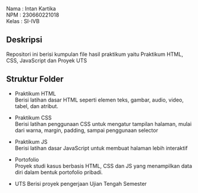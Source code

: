 Nama : Intan Kartika  
NPM : 230660221018  
Kelas : SI-IVB  

## Deskripsi  
Repositori ini berisi kumpulan file hasil praktikum yaitu Praktikum HTML, CSS, JavaScript dan Proyek UTS  

## Struktur Folder
- Praktikum HTML  
Berisi latihan dasar HTML seperti elemen teks, gambar, audio, video, tabel, dan atribut.

- Praktikum CSS  
Berisi latihan penggunaan CSS untuk mengatur tampilan halaman, mulai dari warna, margin, padding, sampai penggunaan selector  

- Praktikum JS  
Berisi latihan dasar JavaScript untuk membuat halaman lebih interaktif  

- Portofolio  
Proyek studi kasus berbasis HTML, CSS dan JS yang menampilkan data diri dalam bentuk portofolio pribadi.

- UTS
Berisi proyek pengerjaan Ujian Tengah Semester  
